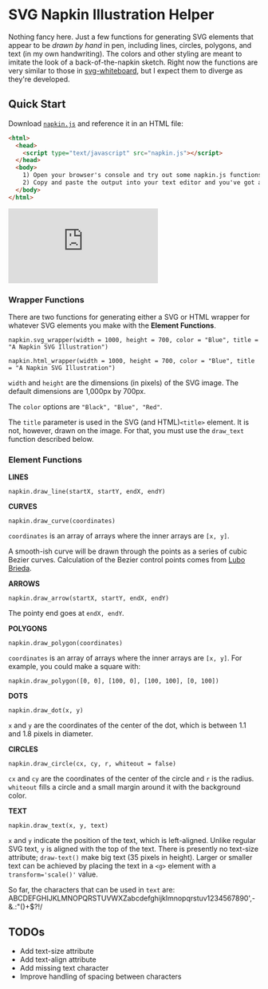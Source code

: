 # SVG Napkin Illustration Helper

Nothing fancy here. Just a few functions for generating SVG elements that appear to be *drawn by hand* in pen, including lines, circles, polygons, and text (in my own handwriting). The colors and other styling are meant to imitate the look of a back-of-the-napkin sketch. Right now the functions are very similar to those in [svg-whiteboard](https://github.com/TripleDataArts/svg-whiteboard), but I expect them to diverge as they're developed.

## Quick Start
Download [`napkin.js`](https://github.com/TripleDataArts/svg-napkin/edit/master/napkin.js) and reference it in an HTML file:

```html
<html>
  <head>
    <script type="text/javascript" src="napkin.js"></script>
  </head>
  <body>
    1) Open your browser's console and try out some napkin.js functions
    2) Copy and paste the output into your text editor and you've got an SVG!
  </body>
</html>
```
![Cheat Sheet](https://github.com/TripleDataArts/svg-napkin/edit/master/napkin_cheat_sheet.pdf)

### Wrapper Functions
There are two functions for generating either a SVG or HTML wrapper for whatever SVG elements you make with the **Element Functions**.

`napkin.svg_wrapper(width = 1000, height = 700, color = "Blue", title = "A Napkin SVG Illustration")`

`napkin.html_wrapper(width = 1000, height = 700, color = "Blue", title = "A Napkin SVG Illustration")`

`width` and `height` are the dimensions (in pixels) of the SVG image. The default dimensions are 1,000px by 700px.

The `color` options are `"Black", "Blue", "Red"`.

The `title` parameter is used in the SVG (and HTML)`<title>` element. It is not, however, drawn on the image. For that, you must use the `draw_text` function described below.

### Element Functions

**LINES**

`napkin.draw_line(startX, startY, endX, endY)`

**CURVES**

`napkin.draw_curve(coordinates)`

`coordinates` is an array of arrays where the inner arrays are `[x, y]`.

A smooth-ish curve will be drawn through the points as a series of cubic Bezier curves. Calculation of the Bezier control points comes from [Lubo Brieda](https://www.particleincell.com/).

**ARROWS**

`napkin.draw_arrow(startX, startY, endX, endY)`

The pointy end goes at `endX, endY`.

**POLYGONS**

`napkin.draw_polygon(coordinates)`

`coordinates` is an array of arrays where the inner arrays are `[x, y]`. For example, you could make a square with:

`napkin.draw_polygon([0, 0], [100, 0], [100, 100], [0, 100])`

**DOTS**

`napkin.draw_dot(x, y)`

`x` and `y` are the coordinates of the center of the dot, which is between 1.1 and 1.8 pixels in diameter.

**CIRCLES**

`napkin.draw_circle(cx, cy, r, whiteout = false)`

`cx` and `cy` are the coordinates of the center of the circle and `r` is the radius. `whiteout` fills a circle and a small margin around it with the background color.

**TEXT**

`napkin.draw_text(x, y, text)`

`x` and `y` indicate the position of the text, which is left-aligned. Unlike regular SVG text, `y` is aligned with the top of the text. There is presently no text-size attribute; `draw-text()` make big text (35 pixels in height). Larger or smaller text can be achieved by placing the text in a `<g>` element with a `transform='scale()'` value. 

So far, the characters that can be used in `text` are: ABCDEFGHIJKLMNOPQRSTUVWXZabcdefghijklmnopqrstuv1234567890',-&.:"()+$?!/

## TODOs

- Add text-size attribute
- Add text-align attribute
- Add missing text character
- Improve handling of spacing between characters
